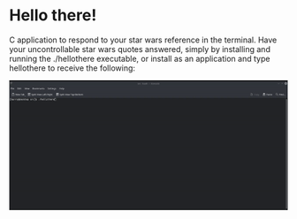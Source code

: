 # Hello there!

C application to respond to your star wars reference in the terminal. Have your uncontrollable star wars quotes answered, simply by installing and running the ./hellothere executable, or install as an application and type hellothere to receive the following:

   ![General Kenobi!](readmefiles/hello-there.gif)

